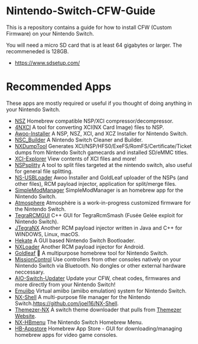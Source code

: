 # Nintendo-Switch-CFW-Guide
This is a repository contains a guide for how to install CFW (Custom Firmware) on your Nintendo Switch.

You will need a micro SD card that is at least 64 gigabytes or larger. The recommeneded is 128GB.

- https://www.sdsetup.com/

# Recommended Apps

These apps are mostly required or useful if you thought of doing anything in your Nintendo Switch.

- [NSZ](https://github.com/nicoboss/nsz) Homebrew compatible NSP/XCI compressor/decompressor.
- [4NXCI](https://github.com/The-4n/4NXCI) A tool for converting XCI(NX Card Image) files to NSP.
- [Awoo-Installer](https://github.com/Huntereb/Awoo-Installer) A NSP, NSZ, XCI, and XCZ Installer for Nintendo Switch.
- [NSC_Builder](https://github.com/julesontheroad/NSC_BUILDER) A Nintendo Switch Cleaner and Builder.
- [NXDumpTool](https://github.com/DarkMatterCore/nxdumptool) Generates XCI/NSP/HFS0/ExeFS/RomFS/Certificate/Ticket dumps from Nintendo Switch gamecards and installed SD/eMMC titles.
- [XCI-Explorer](https://github.com/StudentBlake/XCI-Explorer) View contents of XCI files and more!
- [NSPsplitty](https://github.com/Aionmagan/NSPsplitty) A tool to split files targeted at the nintendo switch, also useful for general file splitting.
- [NS-USBLoader](https://github.com/developersu/ns-usbloader) Awoo Installer and GoldLeaf uploader of the NSPs (and other files), RCM payload injector, application for split/merge files.
- [SimpleModManager](https://github.com/nadrino/SimpleModManager) SimpleModManager is an homebrew app for the Nintendo Switch.
- [Atmosphere](https://github.com/Atmosphere-NX/Atmosphere) Atmosphère is a work-in-progress customized firmware for the Nintendo Switch.
- [TegraRCMGUI](https://github.com/eliboa/TegraRcmGUI) C++ GUI for TegraRcmSmash (Fusée Gelée exploit for Nintendo Switch).
- [JTegraNX](https://github.com/dylwedma11748/JTegraNX) Another RCM payload injector written in Java and C++ for WINDOWS, Linux, macOS.
- [Hekate](https://github.com/CTCaer/hekate) A GUI based Nintendo Switch Bootloader.
- [NXLoader](https://github.com/DavidBuchanan314/NXLoader) Another RCM payload injector for Android.
- [Goldleaf](https://github.com/XorTroll/Goldleaf) 🍂 A multipurpose homebrew tool for Nintendo Switch.
- [MissionControl](https://github.com/ndeadly/MissionControl) Use controllers from other consoles natively on your Nintendo Switch via Bluetooth. No dongles or other external hardware neccessary.
- [AIO-Switch-Updater](https://github.com/HamletDuFromage/aio-switch-updater) Update your CFW, cheat codes, firmwares and more directly from your Nintendo Switch!
- [Emuiibo](https://github.com/XorTroll/emuiibo) Virtual amiibo (amiibo emulation) system for Nintendo Switch.
- [NX-Shell](https://github.com/joel16/NX-Shell) A multi-purpose file manager for the Nintendo Switch.https://github.com/joel16/NX-Shell.
- [Themezer-NX](https://github.com/suchmememanyskill/themezer-nx) A switch theme downloader that pulls from [Themezer Website](https://themezer.net/).
- [NX-HBmenu](https://github.com/switchbrew/nx-hbmenu) The Nintendo Switch Homebrew Menu.
- [HB-Appstore](https://github.com/fortheusers/hb-appstore) Homebrew App Store - GUI for downloading/managing homebrew apps for video game consoles.
